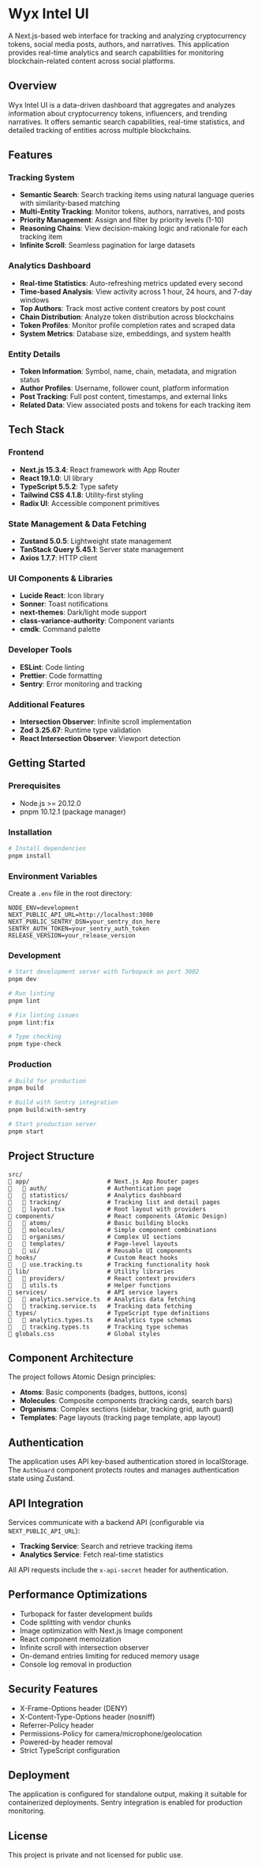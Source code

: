 # Wyx Intel UI

A Next.js-based web interface for tracking and analyzing cryptocurrency tokens, social media posts, authors, and narratives. This application provides real-time analytics and search capabilities for monitoring blockchain-related content across social platforms.

## Overview

Wyx Intel UI is a data-driven dashboard that aggregates and analyzes information about cryptocurrency tokens, influencers, and trending narratives. It offers semantic search capabilities, real-time statistics, and detailed tracking of entities across multiple blockchains.

## Features

### Tracking System
- **Semantic Search**: Search tracking items using natural language queries with similarity-based matching
- **Multi-Entity Tracking**: Monitor tokens, authors, narratives, and posts
- **Priority Management**: Assign and filter by priority levels (1-10)
- **Reasoning Chains**: View decision-making logic and rationale for each tracking item
- **Infinite Scroll**: Seamless pagination for large datasets

### Analytics Dashboard
- **Real-time Statistics**: Auto-refreshing metrics updated every second
- **Time-based Analysis**: View activity across 1 hour, 24 hours, and 7-day windows
- **Top Authors**: Track most active content creators by post count
- **Chain Distribution**: Analyze token distribution across blockchains
- **Token Profiles**: Monitor profile completion rates and scraped data
- **System Metrics**: Database size, embeddings, and system health

### Entity Details
- **Token Information**: Symbol, name, chain, metadata, and migration status
- **Author Profiles**: Username, follower count, platform information
- **Post Tracking**: Full post content, timestamps, and external links
- **Related Data**: View associated posts and tokens for each tracking item

## Tech Stack

### Frontend
- **Next.js 15.3.4**: React framework with App Router
- **React 19.1.0**: UI library
- **TypeScript 5.5.2**: Type safety
- **Tailwind CSS 4.1.8**: Utility-first styling
- **Radix UI**: Accessible component primitives

### State Management & Data Fetching
- **Zustand 5.0.5**: Lightweight state management
- **TanStack Query 5.45.1**: Server state management
- **Axios 1.7.7**: HTTP client

### UI Components & Libraries
- **Lucide React**: Icon library
- **Sonner**: Toast notifications
- **next-themes**: Dark/light mode support
- **class-variance-authority**: Component variants
- **cmdk**: Command palette

### Developer Tools
- **ESLint**: Code linting
- **Prettier**: Code formatting
- **Sentry**: Error monitoring and tracking

### Additional Features
- **Intersection Observer**: Infinite scroll implementation
- **Zod 3.25.67**: Runtime type validation
- **React Intersection Observer**: Viewport detection

## Getting Started

### Prerequisites
- Node.js >= 20.12.0
- pnpm 10.12.1 (package manager)

### Installation

```bash
# Install dependencies
pnpm install
```

### Environment Variables

Create a `.env` file in the root directory:

```env
NODE_ENV=development
NEXT_PUBLIC_API_URL=http://localhost:3000
NEXT_PUBLIC_SENTRY_DSN=your_sentry_dsn_here
SENTRY_AUTH_TOKEN=your_sentry_auth_token
RELEASE_VERSION=your_release_version
```

### Development

```bash
# Start development server with Turbopack on port 3002
pnpm dev

# Run linting
pnpm lint

# Fix linting issues
pnpm lint:fix

# Type checking
pnpm type-check
```

### Production

```bash
# Build for production
pnpm build

# Build with Sentry integration
pnpm build:with-sentry

# Start production server
pnpm start
```

## Project Structure

```
src/
   app/                      # Next.js App Router pages
      auth/                 # Authentication page
      statistics/           # Analytics dashboard
      tracking/             # Tracking list and detail pages
      layout.tsx            # Root layout with providers
   components/               # React components (Atomic Design)
      atoms/                # Basic building blocks
      molecules/            # Simple component combinations
      organisms/            # Complex UI sections
      templates/            # Page-level layouts
      ui/                   # Reusable UI components
   hooks/                    # Custom React hooks
      use.tracking.ts       # Tracking functionality hook
   lib/                      # Utility libraries
      providers/            # React context providers
      utils.ts              # Helper functions
   services/                 # API service layers
      analytics.service.ts  # Analytics data fetching
      tracking.service.ts   # Tracking data fetching
   types/                    # TypeScript type definitions
      analytics.types.ts    # Analytics type schemas
      tracking.types.ts     # Tracking type schemas
   globals.css               # Global styles
```

## Component Architecture

The project follows Atomic Design principles:

- **Atoms**: Basic components (badges, buttons, icons)
- **Molecules**: Composite components (tracking cards, search bars)
- **Organisms**: Complex sections (sidebar, tracking grid, auth guard)
- **Templates**: Page layouts (tracking page template, app layout)

## Authentication

The application uses API key-based authentication stored in localStorage. The `AuthGuard` component protects routes and manages authentication state using Zustand.

## API Integration

Services communicate with a backend API (configurable via `NEXT_PUBLIC_API_URL`):

- **Tracking Service**: Search and retrieve tracking items
- **Analytics Service**: Fetch real-time statistics

All API requests include the `x-api-secret` header for authentication.

## Performance Optimizations

- Turbopack for faster development builds
- Code splitting with vendor chunks
- Image optimization with Next.js Image component
- React component memoization
- Infinite scroll with intersection observer
- On-demand entries limiting for reduced memory usage
- Console log removal in production

## Security Features

- X-Frame-Options header (DENY)
- X-Content-Type-Options header (nosniff)
- Referrer-Policy header
- Permissions-Policy for camera/microphone/geolocation
- Powered-by header removal
- Strict TypeScript configuration

## Deployment

The application is configured for standalone output, making it suitable for containerized deployments. Sentry integration is enabled for production monitoring.

## License

This project is private and not licensed for public use.
